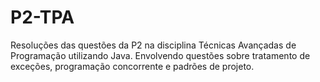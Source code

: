 # P2-TPA
Resoluções das questões da P2 na disciplina Técnicas Avançadas de Programação utilizando Java.
Envolvendo questões sobre tratamento de exceções, programação concorrente e padrões de projeto.
